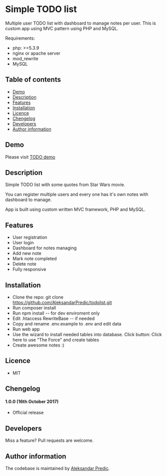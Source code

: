 # Simple TODO list

Multiple user TODO list with dashboard to manage notes per user. 
This is custom app using MVC pattern using PHP and MySQL.

Requirements: 
* php: >=5.3.9
* nginx or apache server
* mod_rewrite
* MySQL


## Table of contents

* [Demo](#demo)
* [Description](#description)
* [Features](#features)
* [Installation](#installation)
* [Licence](#licence)
* [Chengelog](#chengelog)
* [Developers](#developers)
* [Author information](#author-information)

## Demo

Please visit [TODO demo](http://todolist.acapredic.com)


## Description

Simple TODO list with some quotes from Star Wars movie. 

You can register multiple users and 
every one has it's own notes with dashboard to manage.

App is built using custom written MVC framework, PHP and MySQL.


## Features

* User registration
* User login
* Dashboard for notes managing
* Add new note
* Mark note completed
* Delete note
* Fully responsive


## Installation

* Clone the repo: git clone https://github.com/AleksandarPredic/todolist.git
* Run composer install
* Run npm install -- for dev enviroment only
* Edit .htaccess RewriteBase -- if needed
* Copy and rename .env.example to .env and edit data
* Run web app
* Use the wizard to install needed tables into database. Click button: Click here to use "The Force" and create tables
* Create awesome notes :)


## Licence

* MIT


## Chengelog


#### 1.0.0 (16th October 2017)
* Official release


## Developers

Miss a feature? Pull requests are welcome.


## Author information

The codebase is maintained by [Aleksandar Predic](https://github.com/AleksandarPredic).